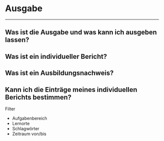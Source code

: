 # Ausgabe
_ _ _

## Was ist die Ausgabe und was kann ich ausgeben lassen?

## Was ist ein individueller Bericht?

## Was ist ein Ausbildungsnachweis?

## Kann ich die Einträge meines individuellen Berichts bestimmen?
Filter
* Aufgabenbereich
* Lernorte
* Schlagwörter
* Zeitraum von/bis